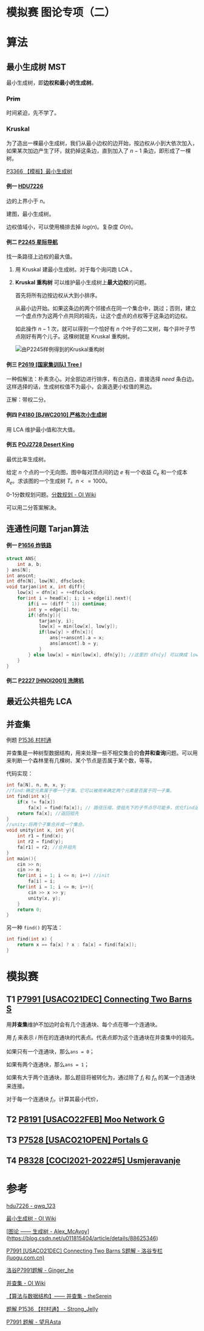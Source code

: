 #  模拟赛 图论专项（二）

# 算法

## 最小生成树 MST

最小生成树，即**边权和最小的生成树**。

### ~~Prim~~

时间紧迫，先不学了。

### Kruskal

为了造出一棵最小生成树，我们从最小边权的边开始，按边权从小到大依次加入，如果某次加边产生了环，就扔掉这条边，直到加入了 $n - 1$ 条边，即形成了一棵树。

[P3366 【模板】最小生成树](https://www.luogu.com.cn/problem/P3366)

#### 例一 [HDU7226](https://acm.hdu.edu.cn/showproblem.php?pid=7226)

边的上界小于 $n$。

建图，最小生成树。

边权值域小，可以使用桶排去掉 $log(n)$。复杂度 $O(n)$。



#### 例二 [P2245 星际导航](https://www.luogu.com.cn/problem/P2245)

找一条路径上边权的最大值。

1. 用 Kruskal 建最小生成树。对于每个询问跑 LCA 。

2. **Kruskal 重构树** 可以维护最小生成树上**最大边权**的问题。

   首先将所有边按边权从大到小排序。

   从最小边开始。如果这条边的两个邻接点在同一个集合中，跳过；否则，建立一个虚点作为这两个点共同的祖先，让这个虚点的点权等于这条边的边权。

   如此操作 $n - 1$ 次，就可以得到一个恰好有 $n$ 个叶子的二叉树，每个非叶子节点刚好有两个儿子。这棵树就是 Kruskal 重构树。

   ![由P2245样例得到的Kruskal重构树](.image-20241123170958104.png)



#### 例三 [P2619 [国家集训队] Tree I](https://www.luogu.com.cn/problem/P2619)

一种假解法：朴素贪心。对全部边进行排序，有白选白，直接选择 $need$ 条白边。这样选择的话，生成树权值不为最小，会漏选更小权值的黑边。

正解：带权二分。

#### 例四 [P4180 [BJWC2010] 严格次小生成树](https://www.luogu.com.cn/problem/P4180)

用 LCA 维护最小值和次大值。

#### 例五 [POJ2728 Desert King](http://poj.org/problem?id=2728)

最优比率生成树。

给定 $n$ 个点的一个无向图，图中每对顶点间的边 $e$ 有一个收益 $C_e$ 和一个成本 $R_e$。求该图的一个生成树 $T$。$n <= 1000$。

0-1分数规划问题。[分数规划 - OI Wiki](https://oi-wiki.org/misc/frac-programming/)

可以用二分答案解决。

## 连通性问题 Tarjan算法

#### 例一 [P1656 炸铁路](https://www.luogu.com.cn/problem/P1656)

```cpp
struct ANS{
	int a, b;
} ans[N];
int anscnt;
int dfn[N], low[N], dfsclock;
void tarjan(int x, int diff){
	low[x] = dfn[x] = ++dfsclock;
	for(int i = head[x]; i; i = edge[i].next){
		if(i == (diff ^ 1)) continue;
		int y = edge[i].to;
		if(!dfn[y]){
			tarjan(y, i);
			low[x] = min(low[x], low[y]);
			if(low[y] > dfn[x]){
				ans[++anscnt].a = x;
				ans[anscnt].b = y;
			}
		} else low[x] = min(low[x], dfn[y]); //这里的 dfn[y] 可以换成 low[y]
	}
}
```

#### 例二 [P2227 [HNOI2001] 洗牌机](https://www.luogu.com.cn/problem/P2227)



## 最近公共祖先 LCA



## 并查集

例题 [P1536 村村通](https://www.luogu.com.cn/problem/P1536)

并查集是一种树型数据结构，用来处理一些不相交集合的**合并和查询**问题。可以用来判断一个森林里有几棵树、某个节点是否属于某个数，等等。

代码实现：

```cpp
int fa[N], n, m, x, y;
//find:确定元素属于哪一个子集。它可以被用来确定两个元素是否属于同一子集。
int find(int x){
	if(x != fa[x])
		fa[x] = find(fa[x]); // 路径压缩，使祖先下的子节点尽可能多，优化find速度
	return fa[x]; //返回祖先
}
//unity:将两个子集合并成一个集合。
void unity(int x, int y){
	int r1 = find(x);
	int r2 = find(y);
	fa[r1] = r2; //合并祖先
}
int main(){
    cin >> n;
    cin >> m;
    for(int i = 1; i <= n; i++) //init
    	fa[i] = i;
    for(int i = 1; i <= m; i++){
    	cin >> x >> y;
    	unity(x, y);
	}
    return 0;
}
```

另一种 `find()` 的写法：

```cpp
int find(int x) {
    return x == fa[x] ? x : fa[x] = find(fa[x]);
}
```

# 模拟赛

## T1 [P7991 [USACO21DEC] Connecting Two Barns S](https://www.luogu.com.cn/problem/P7991)

用**并查集**维护不加边时会有几个连通块、每个点在哪一个连通块。

用 $f_i$ 来表示 $i$ 所在的连通块的代表点。代表点即为这个连通块在并查集中的祖先。

如果只有一个连通块，那么`ans = 0`；

如果有两个连通块，那么`ans = 1`；

如果有大于两个连通块，那么题目将被转化为，通过除了 $f_i$ 和 $f_n$ 的某一个连通块来连接。

对于每一个连通块 $f_i$，计算其最小代价，

## T2 [P8191 [USACO22FEB] Moo Network G](https://www.luogu.com.cn/problem/P8191)

## T3 [P7528 [USACO21OPEN] Portals G](https://www.luogu.com.cn/problem/P7528)

## T4 [P8328 [COCI2021-2022#5] Usmjeravanje](https://www.luogu.com.cn/problem/P8328)

# 参考

[hdu7226 - qwq_123](https://www.cnblogs.com/qwq-123/p/16596066.html)

[最小生成树 - OI Wiki](https://oi-wiki.org/graph/mst/)

[[图论 —— 生成树 - Alex_McAvoy](https://blog.csdn.net/u011815404/article/details/84070642)](https://blog.csdn.net/u011815404/article/details/88625346)

[P7991 [USACO21DEC] Connecting Two Barns S题解 - 洛谷专栏 (luogu.com.cn)](https://www.luogu.com.cn/article/5xh6mqw6)

[洛谷P7991题解 - Ginger_he](https://www.luogu.com.cn/article/gk8grpa9)

[并查集 - OI Wiki](https://oi-wiki.org/ds/dsu/)

[【算法与数据结构】—— 并查集 - theSerein](https://blog.csdn.net/the_zed/article/details/105126583)

[题解 P1536 【村村通】 - Strong_Jelly](https://www.luogu.com.cn/article/dvxfc9qa)

[P7991 题解 - 望月Asta](https://www.luogu.com.cn/article/ohcq9kwt)
